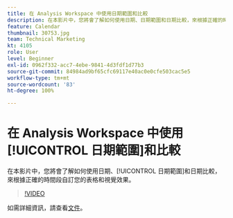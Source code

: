 ```yaml
---
title: 在 Analysis Workspace 中使用日期範圍和比較
description: 在本影片中，您將會了解如何使用日期、日期範圍和日期比較，來根據正確的時間段自訂您的表格和視覺效果。
feature: Calendar
thumbnail: 30753.jpg
team: Technical Marketing
kt: 4105
role: User
level: Beginner
exl-id: 0962f332-acc7-4ebe-9841-4d3fdf1d77b3
source-git-commit: 84984ad9bf65cfc69117e40ac0e0cfe503cac5e5
workflow-type: tm+mt
source-wordcount: '83'
ht-degree: 100%

---
```


# 在 Analysis Workspace 中使用[!UICONTROL 日期範圍]和比較

在本影片中，您將會了解如何使用日期、[!UICONTROL 日期範圍]和日期比較，來根據正確的時間段自訂您的表格和視覺效果。

>[!VIDEO](https://video.tv.adobe.com/v/30753/?quality=12&learn=on)

如需詳細資訊，請查看[文件](https://experienceleague.adobe.com/docs/analytics/analyze/analysis-workspace/components/calendar-date-ranges/calendar.html?lang=zh-Hant)。
